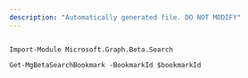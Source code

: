 ```yaml
---
description: "Automatically generated file. DO NOT MODIFY"
---
```


```powershellv2

Import-Module Microsoft.Graph.Beta.Search

Get-MgBetaSearchBookmark -BookmarkId $bookmarkId

```